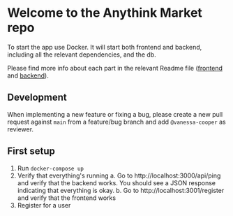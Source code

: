 # Welcome to the Anythink Market repo

To start the app use Docker. It will start both frontend and backend, including all the relevant dependencies, and the db.

Please find more info about each part in the relevant Readme file ([frontend](frontend/readme.md) and [backend](backend/README.md)).

## Development

When implementing a new feature or fixing a bug, please create a new pull request against `main` from a feature/bug branch and add `@vanessa-cooper` as reviewer.

## First setup

1. Run `docker-compose up`
2. Verify that everything's running
  a. Go to http://localhost:3000/api/ping and verify that the backend works. You should see a JSON response indicating that everything is okay.
  b. Go to http://localhost:3001/register and verify that the frontend works
3. Register for a user
